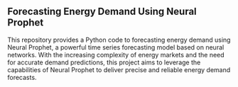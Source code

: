 ## Forecasting Energy Demand Using Neural Prophet

This repository provides a Python code to forecasting energy demand using Neural Prophet, a powerful time series forecasting model based on neural networks. With the increasing complexity of energy markets and the need for accurate demand predictions, this project aims to leverage the capabilities of Neural Prophet to deliver precise and reliable energy demand forecasts.